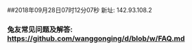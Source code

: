 ##2018年09月28日07时12分07秒 新址: 142.93.108.2
### 兔友常见问题及解答: https://github.com/wanggonging/d/blob/w/FAQ.md
